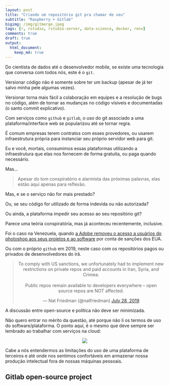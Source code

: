 ```yaml
---
layout: post
title: "Criando um repositório git pra chamar de seu"
subtitle: "Raspberry + Gitlab"
bigimg: /img/gitmerge.jpeg
tags: [r, rstudio, rstudio-server, data-science, docker, renv]
comments: true
draft: true
output:
  html_document:
    keep_md: true
---
```


Do cientista de dados até o desenvolvedor mobile, se existe uma tecnologia que conversa com todos nós, este é o `git`.

Versionar código não é somente sobre ter um backup (apesar de já ter salvo minha pele algumas vezes). 

Versionar torna mais fácil a colaboração em equipes e a resolução de bugs no código, além de tornar as mudanças no código vísiveis e documentadas (o santo commit explicativo).

Com serviços como `github` e `gitlab`, o uso do git associado a uma plataforma/interface web se popularizou até se tornar regra.

É comum empresas terem contratos com esses provedores, ou usarem infraestrutura própria para instanciar seu próprio servidor web para git.

Eu e você, mortais, consumimos essas plataformas utilizando a infraestrutura que elas nos fornecem de forma gratuita, ou paga quando necessário.

Mas...

> Apesar do tom conspiratório e alarmista das próximas palavras, elas estão aqui apenas para reflexão.

Mas, e se o serviço não for mais prestado? 

Ou, se seu código for utilizado de forma indevida ou não autorizada?

Ou ainda, a plataforma impedir seu acesso ao seu repositório git?

Parece uma teória conspiratória, mas já aconteceu recentemente, inclusive.

Foi o caso na Venezuela, quando [a Adobe removeu o acesso a usuários do photoshop aos seus projetos e ao software](https://www.fastcompany.com/90414653/adobe-shuts-down-photoshop-in-venezuela-because-of-trumps-sanctions) por conta de sanções dos EUA.

Ou com o próprio `github` em 2019, neste caso com os repositórios pagos ou privados de desenvolvedores do irã.

<center>
<blockquote class="twitter-tweet"><p lang="en" dir="ltr">To comply with US sanctions, we unfortunately had to implement new restrictions on private repos and paid accounts in Iran, Syria, and Crimea. <br><br>Public repos remain available to developers everywhere – open source repos are NOT affected.</p>&mdash; Nat Friedman (@natfriedman) <a href="https://twitter.com/natfriedman/status/1155311122137804801?ref_src=twsrc%5Etfw">July 28, 2019</a></blockquote> <script async src="https://platform.twitter.com/widgets.js" charset="utf-8"></script> 

</center>

A discussão entre open-source e política não deve ser minimizada.

Não quero entrar no mérito da questão, até porque não li os termos de uso do software/plataforma. O ponto aqui, é o mesmo que deve sempre ser lembrado ao trabalhar com serviços na cloud:

<center>
<img src="https://i.redd.it/f4f4tcoo8wu21.png"/>
</center>

Cabe a nós entendermos as limitações do uso de uma plataforma de terceiros e até onde nos sentimos confortáveis em armazenar nossa produção intelectual fora de nossas máquinas pessoais.

## Gitlab open-source project